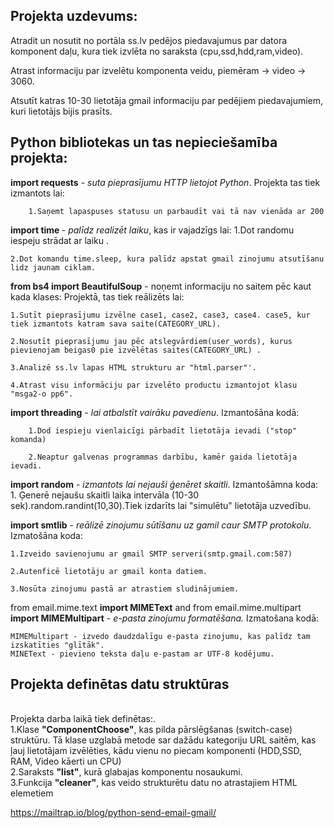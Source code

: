 <b><h2>Projekta uzdevums:</h2></b>

Atradit un nosutit no portāla ss.lv pedējos piedavajumus par datora komponent daļu, kura tiek izvlēta no saraksta (cpu,ssd,hdd,ram,video). 

Atrast informaciju par izvelētu komponenta veidu, piemēram -> video -> 3060.

Atsutīt katras 10-30 lietotāja gmail informaciju par pedējiem piedavajumiem, kuri lietotājs bijis prasīts.

<b><h2>Python bibliotekas un tas nepieciešamība projekta:</h2></b>

<b>import requests</b> - <i>suta pieprasījumu HTTP lietojot Python</i>.
    Projekta tas tiek izmantots lai: 

        1.Saņemt lapaspuses statusu un parbaudīt vai tā nav vienāda ar 200

<b>import time </b >- <i>palīdz realizēt laiku</i>, kas ir vajadzīgs lai:
    1.Dot randomu iespeju strādat ar laiku .

    2.Dot komandu time.sleep, kura palīdz apstat gmail zinojumu atsutīšanu lidz jaunam ciklam.


<b>from bs4 import BeautifulSoup</b> -</i> noņemt informaciju no saitem </i>pēc kaut kada klases:
    Projektā, tas tiek reālizēts lai:

    1.Sutīt pieprasījumu izvēlne case1, case2, case3, case4. case5, kur tiek izmantots katram sava saite(CATEGORY_URL).

    2.Nosutīt pieprasījumu jau pēc atslegvārdiem(user_words), kurus pievienojam beigas0 pie izvēlētas saites(CATEGORY_URL) .

    3.Analizē ss.lv lapas HTML strukturu ar "html.parser"'.

    4.Atrast visu informāciju par izvelēto productu izmantojot klasu "msga2-o pp6".

<b>import threading</b> - <i>lai atbalstīt vairāku pavedienu</i>.
    Izmantošāna kodā:

        1.Dod iespieju vienlaicīgi pārbadīt lietotāja ievadi ("stop" komanda)

        2.Neaptur galvenas programmas darbību, kamēr gaida lietotāja ievadi.

<b>import random</b> - <i>izmantots lai nejauši ģenēret skaitli</i>.
    Izmantošāmna koda:
        1. Ģenerē nejaušu skaitli laika intervāla (10-30 sek).random.randint(10,30).Tiek izdarīts lai "simulētu" lietotāja uzvedību.

<b>import smtlib</b> -<i> reālizē zinojumu sūtīšanu uz gamil caur SMTP protokolu</i>.
    Izmatošāna koda:

    1.Izveido savienojumu ar gmail SMTP serveri(smtp.gmail.com:587)

    2.Autenficē lietotāju ar gmail konta datiem.

    3.Nosūta zinojumu pastā ar atrastiem sludinājumiem.

from email.mime.text <b>import MIMEText</b> and 
from email.mime.multipart <b> import MIMEMultipart</b> - <i> e-pasta zinojumu formatēšana.</i>
    Izmatošana kodā: 

    MIMEMultipart - izvedo daudzdalīgu e-pasta zinojumu, kas palīdz tam izskatīties "glītāk".
    MINEText - pievieno teksta daļu e-pastam ar UTF-8 kodējumu.

<b><h2>Projekta definētas datu struktūras</h2></b><br/>
    Projekta darba laikā tiek definētas:.</br>
    1.Klase <b>"ComponentChoose"</b>, kas pilda pārslēgšanas (switch-case) struktūru.
    Tā klase uzglabā metode sar dažādu kategoriju URL saitēm, kas ļauj lietotājam izvēlēties, kādu vienu no piecam komponenti (HDD,SSD, RAM, Video kāerti un CPU) </br>
    2.Saraksts <b>"list"</b>, kurā glabajas komponentu nosaukumi.</br>
    3.Funkcija <b>"cleaner"</b>, kas veido strukturētu datu no atrastajiem HTML  elemetiem 


https://mailtrap.io/blog/python-send-email-gmail/
